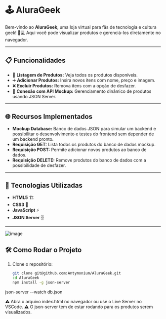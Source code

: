 # 🕹️ AluraGeek

Bem-vindo ao **AluraGeek**, uma loja virtual para fãs de tecnologia e cultura geek! 🚀💻 Aqui você pode visualizar produtos  e gerenciá-los diretamente no navegador.

---

## 📋 Funcionalidades

- 🛒 **Listagem de Produtos:** Veja todos os produtos disponíveis.
- ➕ **Adicionar Produtos:** Insira novos itens com nome, preço e imagem.
- ❌ **Excluir Produtos:** Remova itens com a opção de desfazer.
- 🔄 **Conexão com API Mockup:** Gerenciamento dinâmico de produtos usando JSON Server.

---

## 🌐 Recursos Implementados

- **Mockup Database:** Banco de dados JSON para simular um backend e possibilitar o desenvolvimento e testes do frontend sem depender de um backend pronto.
- **Requisição GET:** Lista todos os produtos do banco de dados mockup.
- **Requisição POST:** Permite adicionar novos produtos ao banco de dados.
- **Requisição DELETE:** Remove produtos do banco de dados com a possibilidade de desfazer.

---

## 🚀 Tecnologias Utilizadas

- **HTML5** 🏗️
- **CSS3** 🎨
- **JavaScript** ⚡
- **JSON Server** 🗄️

---
![image](https://github.com/user-attachments/assets/ea725351-400a-417c-8a02-316381970d84)

## 🛠️ Como Rodar o Projeto

1. Clone o repositório:
   ```bash
   git clone git@github.com:Antymonium/AluraGeek.git
   cd AluraGeek
   npm install -g json-server
  json-server --watch db.json
  
  ⚠️ Abra o arquivo index.html no navegador ou use o Live Server no VSCode.
  ⚠️ O json-server tem de estar rodando para os produtos serem visualizados.
   
   
